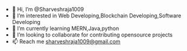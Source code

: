 - 👋 Hi, I’m @Sharveshraja1009
- 👀 I’m interested in Web Developing,Blockchain Developing,Software Developing
- 🌱 I’m currently learning MERN,Java,python
- 💞️ I’m looking to collaborate for contributing opensource projects
- 📫 Reach me sharveshraja1009@gmail.com

<!---
Sharveshraja1009/Sharveshraja1009 is a ✨ special ✨ repository because its `README.md` (this file) appears on your GitHub profile.
You can click the Preview link to take a look at your changes.
--->
